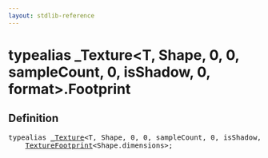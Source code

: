 ```yaml
---
layout: stdlib-reference
---
```


# typealias \_Texture\<T, Shape, 0, 0, sampleCount, 0, isShadow, 0, format\>\.Footprint

## Definition

<pre>
<span class='code_keyword'>typealias</span> <a href="/stdlib-reference/types/Texture/index" class="code_type">_Texture</a>&lt;T, Shape, 0, 0, sampleCount, 0, isShadow, 0, format&gt;.<a href="/stdlib-reference/types/Texture/Footprint">Footprint</a> = 
    <a href="/stdlib-reference/types/TextureFootprint/index" class="code_type">TextureFootprint</a>&lt;Shape.dimensions&gt;;
</pre>

